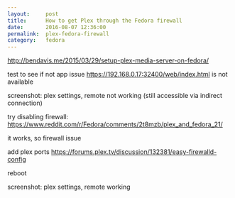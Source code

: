 ```yaml
---
layout:     post
title:      How to get Plex through the Fedora firewall
date:       2016-08-07 12:36:00
permalink:  plex-fedora-firewall
category:   fedora
---
```



http://bendavis.me/2015/03/29/setup-plex-media-server-on-fedora/

test to see if not app issue
https://192.168.0.17:32400/web/index.html
is not available

screenshot: plex settings, remote not working
(still accessible via indirect connection)

try disabling firewall:
https://www.reddit.com/r/Fedora/comments/2t8mzb/plex_and_fedora_21/

it works, so firewall issue

add plex ports
https://forums.plex.tv/discussion/132381/easy-firewalld-config

reboot

screenshot: plex settings, remote working
